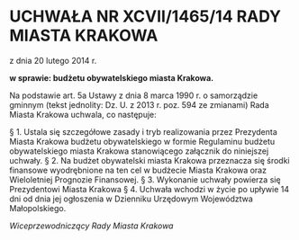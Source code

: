 # UCHWAŁA NR XCVII/1465/14 RADY MIASTA KRAKOWA
z dnia 20 lutego 2014 r.

**w sprawie: budżetu obywatelskiego miasta Krakowa.**

Na podstawie art. 5a  Ustawy z dnia 8 marca 1990 r. o samorządzie gminnym  (tekst jednolity: Dz. U. z 2013 r. 
poz. 594 ze zmianami) Rada Miasta Krakowa uchwala, co następuje: 

§ 1. Ustala  się  szczegółowe  zasady  i tryb  realizowania  przez  Prezydenta  Miasta  Krakowa  budżetu obywatelskiego  w formie  Regulaminu  budżetu  obywatelskiego  miasta  Krakowa  stanowiącego  załącznik  do 
niniejszej uchwały.
§ 2. Na  budżet  obywatelski  miasta  Krakowa  przeznacza  się  środki  finansowe  wyodrębnione  na  ten  cel w budżecie Miasta Krakowa oraz Wieloletniej Prognozie Finansowej. 
§ 3. Wykonanie uchwały powierza się Prezydentowi Miasta Krakowa 
§ 4. Uchwała  wchodzi  w życie  po  upływie  14 dni  od  dnia  jej  ogłoszenia  w Dzienniku  Urzędowym Województwa Małopolskiego. 
 
*Wiceprzewodniczący Rady*
*Miasta Krakowa*
